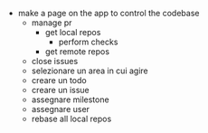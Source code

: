 - make a page on the app to control the codebase
  - manage pr
    - get local repos
      - perform checks
    - get remote repos
  - close issues
  - selezionare un area in cui agire
  - creare un todo
  - creare un issue
  - assegnare milestone
  - assegnare user
  - rebase all local repos
